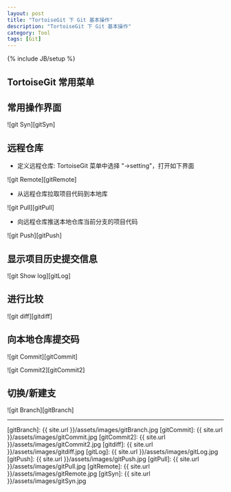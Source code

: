 ```yaml
---
layout: post
title: "TortoiseGit 下 Git 基本操作"
description: "TortoiseGit 下 Git 基本操作"
category: Tool
tags: [Git]
---
```

{% include JB/setup %}


## TortoiseGit 常用菜单

## 常用操作界面

![git Syn][gitSyn]


## 远程仓库

* 定义远程仓库: TortoiseGit 菜单中选择 "->setting"，打开如下界面

![git Remote][gitRemote]

* 从远程仓库拉取项目代码到本地库

![git Pull][gitPull]

* 向远程仓库推送本地仓库当前分支的项目代码

![git Push][gitPush]


## 显示项目历史提交信息

![git Show log][gitLog]

## 进行比较

![git diff][gitdiff]

## 向本地仓库提交码

![git Commit][gitCommit]

![git Commit2][gitCommit2]

## 切换/新建支

![git Branch][gitBranch]


***

[gitBranch]: {{ site.url }}/assets/images/gitBranch.jpg
[gitCommit]: {{ site.url }}/assets/images/gitCommit.jpg
[gitCommit2]: {{ site.url }}/assets/images/gitCommit2.jpg
[gitdiff]: {{ site.url }}/assets/images/gitdiff.jpg
[gitLog]: {{ site.url }}/assets/images/gitLog.jpg
[gitPush]: {{ site.url }}/assets/images/gitPush.jpg
[gitPull]: {{ site.url }}/assets/images/gitPull.jpg
[gitRemote]: {{ site.url }}/assets/images/gitRemote.jpg
[gitSyn]: {{ site.url }}/assets/images/gitSyn.jpg

